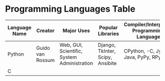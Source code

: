 # Programming Languages Table

| Language Name | Creator | Major Uses | Popular Libraries | Compiler/Interpreter Programming Language | Jobs and Salaries  |
| --------------| ------- | ---------- | ----------------- | ----------------------------------------- | -------------------|
| Python | Guido van Rossum | Web, GUI, Scientific, System Administration | Django, TkInter, Scipy, Ansibite | CPython, -C, Jython, Java, PyPy, RPython|
| C | | | | | | |

